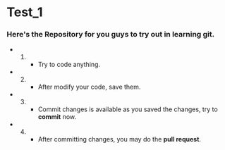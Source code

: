# Test_1

### Here's the Repository for you guys to try out in learning git.

* 1. * Try to code anything.
* 2. * After modify your code, save them.
* 3. * Commit changes is available as you saved the changes, try to **commit** now.
* 4. * After committing changes, you may do the **pull request**.
